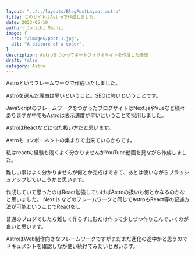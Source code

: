 ```yaml
---
layout: "../../layouts/BlogPostLayout.astro"
title: このサイトはAstroで作成しました。
date: 2023-05-10
author: Junichi Machii
image: {
  src: "/images/post-1.jpg",
  alt: "A picture of a coder",
}
description: Astroをつかってポートフォリオサイトを作成した感想
draft: false
category: Astro
---
```


Astroというフレームワークで作成いたしました。

Astroを選んだ理由は早いということ。SEOに強いということです。

JavaScriptのフレームワークをつかったブログサイトはNext.jsやVueなど様々ありますが中でもAstroは表示速度が早いということで採用しました。

AstroはReactなどに似た扱い方だと思います。

Astroもコンポーネントの集まりで出来ているからです。


私はreactの経験も浅くよく分かりませんがYouTube動画を見ながら作成しました。

難しい事はよく分かりませんが何とか完成はできて、あとは使いながらブラッシュアップしていこうかと思います。

作成していて思ったのはReact勉強していけばAstroの扱いも何とかなるのかなと思いました。
Next.js などのフレームワークと同じでAstroもReact等の記述方法が可能ということでReactをし

普通のブログでしたら難しく作らずに形だけ作って少しづつ作りこんでいくのが良いと思います。

AstroはWeb制作向きなフレームワークですがまだまだ進化の途中かと思うのでドキュメントを確認しなが使い続けてみたいと思います。